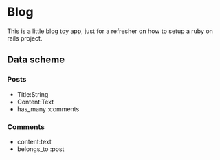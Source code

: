 # Blog

This is a little blog toy app, just for a refresher on how to setup a ruby on rails project.

## Data scheme

### Posts
* Title:String
* Content:Text
* has_many :comments

### Comments
* content:text
* belongs_to :post

